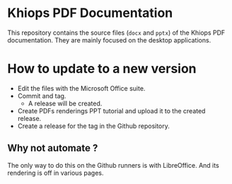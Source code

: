 # Khiops PDF Documentation
This repository contains the source files (`docx` and `pptx`) of the Khiops PDF documentation. They
are mainly focused on the desktop applications.

# How to update to a new version
- Edit the files with the Microsoft Office suite.
- Commit and tag.
  - A release will be created.
- Create PDFs renderings PPT tutorial and upload it to the created release.
- Create a release for the tag in the Github repository.

## Why not automate ?
The only way to do this on the Github runners is with LibreOffice. And its rendering is off in
various pages.
